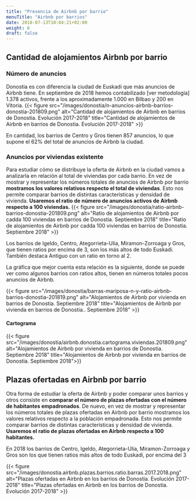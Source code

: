 ```yaml
---
title: "Presencia de Airbnb por barrio"
menuTitle: "Airbnb por barrios"
date: 2018-07-13T10:04:21+02:00
weight: 6
draft: false
---
```


## Cantidad de alojamientos Airbnb por barrio

### Número de anuncios

Donostia es con diferencia la ciudad de Euskadi que más anuncios de Airbnb tiene. En septiembre de 2018 hemos contabilizado [ver metodología] 1.378 activos, frente a los aproximadamente 1.000 en Bilbao y 200 en Vitoria. 
{{< figure src="/images/donostia/n-anuncios-airbnb-barrios-donostia-201809.png" alt="Cantidad de alojamientos de Airbnb en barrios de Donostia. Evolución 2017-2018" title="Cantidad de alojamientos de Airbnb en barrios de Donostia. Evolución 2017-2018" >}}

En cantidad, los barrios de Centro y Gros tienen 857 anuncios, lo que supone el 62% del total de anuncios de Airbnb la ciudad.

### Anuncios por viviendas existente

Para estudiar cómo se distribuye la oferta de Airbnb en la ciudad vamos a analizarla en relación al total de viviendas por cada barrio. En vez de mostrar y representar los números totales de anuncios de Airbnb por barrio **mostramos los valores relativos respecto el total de viviendas**. Esto nos permite comparar barrios de distintas características y densidad de vivienda. **Usaremos el ratio de número de anuncios activos de Airbnb respecto a 100 viviendas.**
{{< figure src="/images/donostia/ratio-airbnb-barrios-donostia-201809.png" alt="Ratio de alojamientos de Airbnb por cadda 100 viviendas en barrios de Donostia. Septiembre 2018" title="Ratio de alojamientos de Airbnb por cadda 100 viviendas en barrios de Donostia. Septiembre 2018" >}}

Los barrios de Igeldo, Centro, Ategorrieta-Ulia, Miramon-Zorroaga y Gros, que tienen ratios por encima de 3, son los más altos de todo Euskadi. También destaca Antiguo con un ratio en torno al 2.

La gráfica que mejor cuenta esta relación es la siguiente, donde se puede ver como algunos barrios con ratios altos, tienen en números totales pocos anuncios de Airbnb.

{{< figure src="/images/donostia/barras-mariposa-n-y-ratio-airbnb-barrios-donostia-201819.png" alt="Alojamientos de Airbnb por vivienda en barrios de Donostia. Septiembre 2018" title="Alojamientos de Airbnb por vivienda en barrios de Donostia.. Septiembre 2018" >}}

#### Cartograma

{{< figure src="/images/donostia/airbnb.donostia.cartograma.viviendas.201809.png" alt="Alojamientos de Airbnb por vivienda en barrios de Donostia. Septiembre 2018" title="Alojamientos de Airbnb por vivienda en barrios de Donostia. Septiembre 2018">}} 

## Plazas ofertadas en Airbnb por barrio

Otra forma de estudiar la oferta de Airbnb y poder comparar unos barrios y otros consiste en **comparar el número de plazas ofertadas con el número de habitantes empadronados**. De nuevo, en vez de mostrar y representar los números totales de plazas ofertadas en Airbnb por barrio mostramos los valores relativos respecto a la población empadronada. Esto nos permite comparar barrios de distintas características y densidad de vivienda. **Usaremos el ratio de plazas ofertadas en Airbnb respecto a 100 habitantes.**

En 2018 los barrios de Centro, Igeldo, Ategorrieta-Ulia, Miramon-Zorroaga y Gros son los que tienen ratios más altos de todo Euskadi, por encima del 3

{{< figure src="/images/donostia.airbnb.plazas.barrios.ratio.barras.2017.2018.png" alt="Plazas ofertadas en Airbnb en los barrios de Donostia. Evolución 2017-2018" title="Plazas ofertadas en Airbnb en los barrios de Donostia. Evolución 2017-2018" >}}
